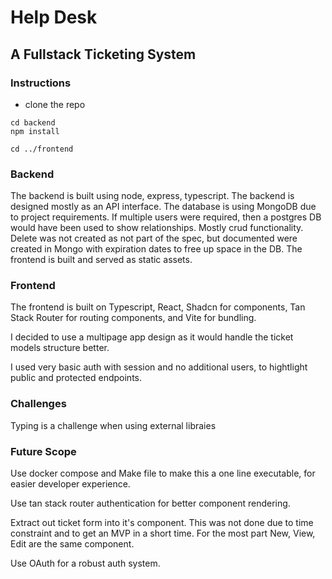 # Help Desk

## A Fullstack Ticketing System

### Instructions

- clone the repo


```
cd backend
npm install

cd ../frontend

```

### Backend

The backend is built using node, express, typescript. The backend is designed mostly as an API interface. The database is using MongoDB due to project requirements. If multiple users were required, then a postgres DB would have been used to show relationships. Mostly crud functionality. Delete was not created as not part of the spec, but documented were created in Mongo with expiration dates to free up space in the DB. The frontend is built and served as static assets.

### Frontend

The frontend is built on Typescript, React, Shadcn for components, Tan Stack Router for routing components, and Vite for bundling.

I decided to use a multipage app design as it would handle the ticket models structure better.

I used very basic auth with session and no additional users, to hightlight public and protected endpoints.

### Challenges

Typing is a challenge when using external libraies 

### Future Scope

Use docker compose and Make file to make this a one line executable, for easier developer experience.

Use tan stack router authentication for better component rendering.

Extract out ticket form into it's component. This was not done due to time constraint and to get an MVP in a short time. For the most part New, View, Edit are the same component.

Use OAuth for a robust auth system.


